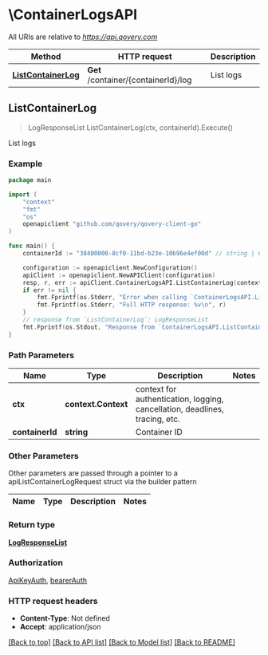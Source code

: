 # \ContainerLogsAPI

All URIs are relative to *https://api.qovery.com*

Method | HTTP request | Description
------------- | ------------- | -------------
[**ListContainerLog**](ContainerLogsAPI.md#ListContainerLog) | **Get** /container/{containerId}/log | List logs



## ListContainerLog

> LogResponseList ListContainerLog(ctx, containerId).Execute()

List logs



### Example

```go
package main

import (
	"context"
	"fmt"
	"os"
	openapiclient "github.com/qovery/qovery-client-go"
)

func main() {
	containerId := "38400000-8cf0-11bd-b23e-10b96e4ef00d" // string | Container ID

	configuration := openapiclient.NewConfiguration()
	apiClient := openapiclient.NewAPIClient(configuration)
	resp, r, err := apiClient.ContainerLogsAPI.ListContainerLog(context.Background(), containerId).Execute()
	if err != nil {
		fmt.Fprintf(os.Stderr, "Error when calling `ContainerLogsAPI.ListContainerLog``: %v\n", err)
		fmt.Fprintf(os.Stderr, "Full HTTP response: %v\n", r)
	}
	// response from `ListContainerLog`: LogResponseList
	fmt.Fprintf(os.Stdout, "Response from `ContainerLogsAPI.ListContainerLog`: %v\n", resp)
}
```

### Path Parameters


Name | Type | Description  | Notes
------------- | ------------- | ------------- | -------------
**ctx** | **context.Context** | context for authentication, logging, cancellation, deadlines, tracing, etc.
**containerId** | **string** | Container ID | 

### Other Parameters

Other parameters are passed through a pointer to a apiListContainerLogRequest struct via the builder pattern


Name | Type | Description  | Notes
------------- | ------------- | ------------- | -------------


### Return type

[**LogResponseList**](LogResponseList.md)

### Authorization

[ApiKeyAuth](../README.md#ApiKeyAuth), [bearerAuth](../README.md#bearerAuth)

### HTTP request headers

- **Content-Type**: Not defined
- **Accept**: application/json

[[Back to top]](#) [[Back to API list]](../README.md#documentation-for-api-endpoints)
[[Back to Model list]](../README.md#documentation-for-models)
[[Back to README]](../README.md)

